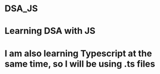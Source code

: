 # DSA_JS
# Learning DSA with JS

# I am also learning Typescript at the same time, so I will be using .ts files
